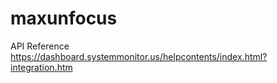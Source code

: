# maxunfocus

API Reference
https://dashboard.systemmonitor.us/helpcontents/index.html?integration.htm


